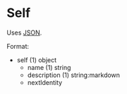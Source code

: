 # Self
Uses [JSON](https://www.json.org/).

Format:
 - self (1) object
	 - name (1) string
	 - description (1) string:markdown
	 - nextIdentity
<!--stackedit_data:
eyJoaXN0b3J5IjpbLTE2MjUwOTI2OTJdfQ==
-->